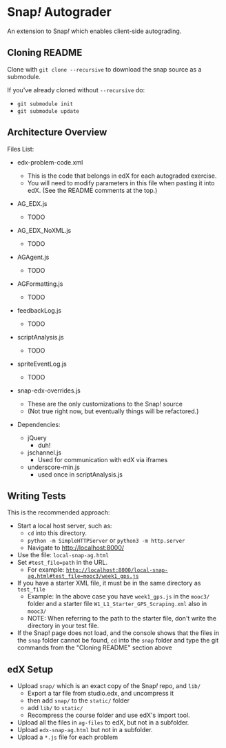 # Snap<em>!</em>  Autograder

An extension to Snap<em>!</em> which enables client-side autograding.

## Cloning __README__
Clone with `git clone --recursive` to download the snap source as a submodule.

If you've already cloned without `--recursive` do:

* `git submodule init`
* `git submodule update`

## Architecture Overview

Files List:

* edx-problem-code.xml
	* This is the code that belongs in edX for each autograded exercise.
	* You will need to modify parameters in this file when pasting it into edX. (See the README comments at the top.)
* AG_EDX.js
	* TODO
* AG_EDX_NoXML.js
	* TODO
* AGAgent.js
	* TODO
* AGFormatting.js
	* TODO
* feedbackLog.js
	* TODO
* scriptAnalysis.js
	* TODO
* spriteEventLog.js
	* TODO
* snap-edx-overrides.js
    * These are the only customizations to the Snap! source
    * (Not true right now, but eventually things will be refactored.)

* Dependencies:
    * jQuery
        * duh!
    * jschannel.js
        * Used for communication with edX via iframes
    * underscore-min.js
        * used once in scriptAnalysis.js

## Writing Tests
This is the recommended approach:

* Start a local host server, such as:
	* `cd` into this directory.
	* `python -m SimpleHTTPServer` or `python3 -m http.server`
	* Navigate to [http://localhost:8000/](http://localhost:8000/)
* Use the file: `local-snap-ag.html`
* Set `#test_file=path` in the URL.
	* For example:  [`http://localhost:8000/local-snap-ag.html#test_file=mooc3/week1_gps.js`](http://localhost:8000/local-snap-ag.html#test_file=mooc3/week1_gps.js)
* If you have a starter XML file, it must be in the same directory as `test_file`
	* Example: In the above case you have `week1_gps.js` in the `mooc3/` folder and a starter file `W1_L1_Starter_GPS_Scraping.xml` also in `mooc3/`
	* NOTE: When referring to the path to the starter file, don't write the directory in your test file.
* If the Snap! page does not load, and the console shows that the files in the `snap` folder cannot be found, `cd` into the `snap` folder and type the git commands from the "Cloning README" section above
	

## edX Setup

* Upload `snap/` which is an exact copy of the Snap<em>!</em> repo, and `lib/`
	* Export a tar file from studio.edx, and uncompress it
	* then add `snap/` to the `static/` folder
	* add `lib/` to `static/`
	* Recompress the course folder and use edX's import tool.
* Upload all the files in `ag-files` to edX, but not in a subfolder.
* Upload `edx-snap-ag.html` but not in a subfolder.
* Upload a `*.js` file for each problem
